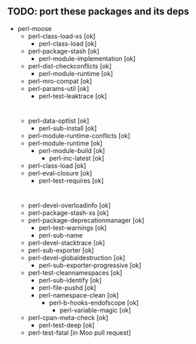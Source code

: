 ## TODO: port these packages and its deps

- perl-moose
    - perl-class-load-xs [ok]
        - perl-class-load [ok]
    - perl-package-stash [ok]
        - perl-module-implementation [ok]
    - perl-dist-checkconflicts [ok]
        - perl-module-runtime [ok]
    - perl-mro-compat [ok]
    - perl-params-util [ok]
        - perl-test-leaktrace [ok]
    #
    - perl-data-optlist [ok]
        - perl-sub-install [ok]
    - perl-module-runtime-conflicts [ok]
    - perl-module-runtime [ok]
        - perl-module-build [ok]
            - perl-inc-latest [ok]
    - perl-class-load [ok]
    - perl-eval-closure [ok]
        - perl-test-requires [ok]
    #
    - perl-devel-overloadinfo [ok]
    - perl-package-stash-xs [ok]
    - perl-package-deprecationmanager [ok]
        - perl-test-warnings [ok]
        - perl-sub-name
    - perl-devel-stacktrace [ok]
    - perl-sub-exporter [ok]
    - perl-devel-globaldestruction [ok]
        - perl-sub-exporter-progressive [ok]
    - perl-test-cleannamespaces [ok]
        - perl-sub-identify [ok]
        - perl-file-pushd [ok]
        - perl-namespace-clean [ok]
            - perl-b-hooks-endofscope [ok]
                - perl-variable-magic [ok]
    - perl-cpan-meta-check [ok]
        - perl-test-deep [ok]
    - perl-test-fatal [in Moo pull request]

